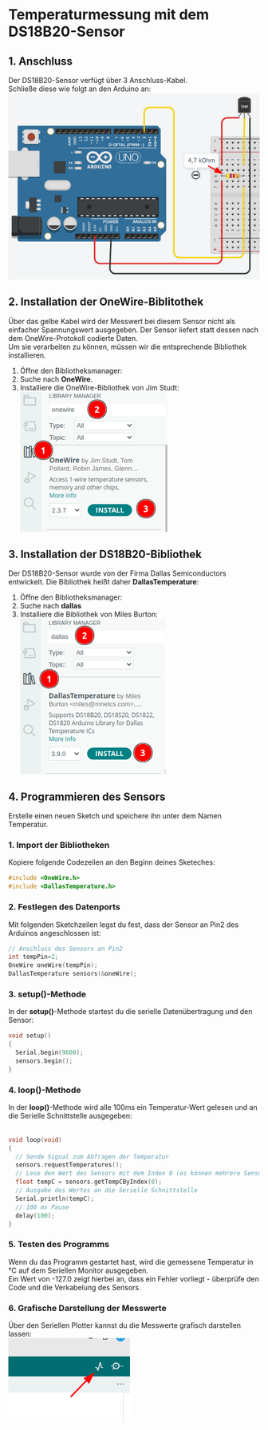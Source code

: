  <link rel="stylesheet" href="https://hi2272.github.io/StyleMD.css">

# Temperaturmessung mit dem DS18B20-Sensor
##  1. Anschluss
Der DS18B20-Sensor verfügt über 3 Anschluss-Kabel.  
 Schließe diese wie folgt an den Arduino an:  
![Alt text](2023-06-26_16-04.png)  

## 2. Installation der OneWire-Biblitothek
Über das gelbe Kabel wird der Messwert bei diesem Sensor nicht als einfacher Spannungswert ausgegeben. Der Sensor liefert statt dessen nach dem OneWire-Protokoll codierte Daten.  
Um sie verarbeiten zu können, müssen wir die entsprechende Bibliothek installieren.  
1. Öffne den Bibliotheksmanager: 
2. Suche nach **OneWire**.
3. Installiere die OneWire-Bibliothek von Jim Studt:    
   ![Alt text](2023-06-24_08-09.png)  

## 3. Installation der DS18B20-Bibliothek
Der DS18B20-Sensor wurde von der Firma Dallas Semiconductors entwickelt. Die Bibliothek heißt daher **DallasTemperature**:
1. Öffne den Bibliotheksmanager:
2. Suche nach **dallas**
3. Installiere die Bibliothek von Miles Burton:  
   ![Alt text](2023-06-24_08-18.png)

## 4. Programmieren des Sensors
Erstelle einen neuen Sketch und speichere ihn unter dem Namen Temperatur.
### 1. Import der Bibliotheken
Kopiere folgende Codezeilen an den Beginn deines Sketeches:
```C++
#include <OneWire.h>
#include <DallasTemperature.h>
```
### 2. Festlegen des Datenports
Mit folgenden Sketchzeilen legst du fest, dass der Sensor an Pin2 des Arduinos angeschlossen ist:
```C++
// Anschluss des Sensors an Pin2
int tempPin=2;
OneWire oneWire(tempPin);
DallasTemperature sensors(&oneWire);
```
### 3. setup()-Methode
In der **setup()**-Methode startest du die serielle Datenübertragung und den Sensor:
```C++
void setup()
{
  Serial.begin(9600);
  sensors.begin();
}
```

### 4. loop()-Methode
In der **loop()**-Methode wird alle 100ms ein Temperatur-Wert gelesen und an die Serielle Schnittstelle ausgegeben:  
```C++

void loop(void)
{ 
  // Sende Signal zum Abfragen der Temperatur
  sensors.requestTemperatures(); 
  // Lese den Wert des Sensors mit dem Index 0 (es können mehrere Sensoren angeschlossen werden)
  float tempC = sensors.getTempCByIndex(0); 
  // Ausgabe des Wertes an die Serielle Schnittstelle
  Serial.println(tempC);
  // 100 ms Pause 
  delay(100); 
}
```

### 5. Testen des Programms
Wenn du das Programm gestartet hast, wird die gemessene Temperatur in °C auf dem Seriellen Monitor ausgegeben.  
Ein Wert von -127.0 zeigt hierbei an, dass ein Fehler vorliegt - überprüfe den Code und die Verkabelung des Sensors.

### 6. Grafische Darstellung der Messwerte
Über den Seriellen Plotter kannst du die Messwerte grafisch darstellen lassen:  
![Alt text](2023-06-24_09-27.png)
